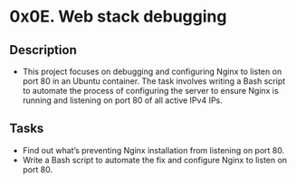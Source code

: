 # 0x0E. Web stack debugging

## Description
- This project focuses on debugging and configuring Nginx to listen on port 80 in an Ubuntu container. The task involves writing a Bash script to automate the process of configuring the server to ensure Nginx is running and listening on port 80 of all active IPv4 IPs.

## Tasks
- Find out what’s preventing Nginx installation from listening on port 80.
- Write a Bash script to automate the fix and configure Nginx to listen on port 80.
